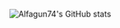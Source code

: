 ![Alfagun74's GitHub stats](https://github-readme-stats.vercel.app/api?username=alfagun74&show_icons=true&theme=transparent&show=reviews,prs_merged&include_all_commits=true&rank_icon=percentile)
